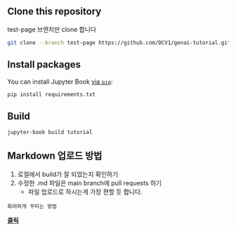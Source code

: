## Clone this repository
test-page 브랜치만 clone 합니다
```bash
git clone --branch test-page https://github.com/DCV1/genai-tutorial.git
```

## Install packages
You can install Jupyter Book [via `pip`](https://pip.pypa.io/en/stable/):

```bash
pip install requirements.txt
```
## Build
```bash
jupyter-book build tutorial
```
## Markdown 업로드 방법
1. 로컬에서 build가 잘 되었는지 확인하기
2. 수정한 .md 파일은 main branch에 pull requests 하기
   * 파일 업로드로 하시는게 가장 편할 듯 합니다.

```{tip} MyST로 내 문서
화려하게 꾸미는 방법
```
[****클릭****](https://jupyterbook.org/en/stable/reference/cheatsheet.html)
